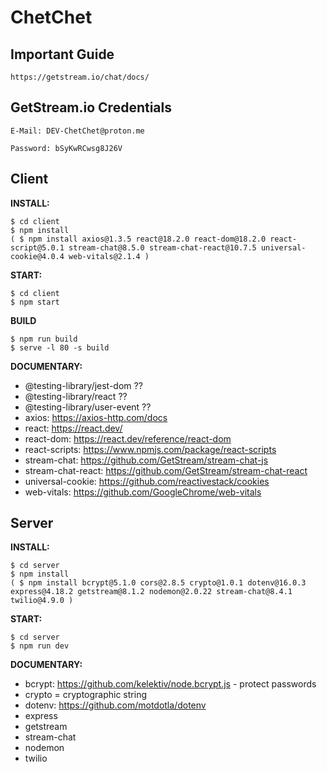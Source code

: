 
# ChetChet

## Important Guide

    https://getstream.io/chat/docs/

## GetStream.io Credentials

    E-Mail: DEV-ChetChet@proton.me
    
    Password: bSyKwRCwsg8J26V

## Client

  

**INSTALL:**

  

    $ cd client
    $ npm install
    ( $ npm install axios@1.3.5 react@18.2.0 react-dom@18.2.0 react-script@5.0.1 stream-chat@8.5.0 stream-chat-react@10.7.5 universal-cookie@4.0.4 web-vitals@2.1.4 )

  
  

**START:**

  

    $ cd client
    $ npm start

  
**BUILD**

    $ npm run build
    $ serve -l 80 -s build


**DOCUMENTARY:**

  

 - @testing-library/jest-dom ?? 
 - @testing-library/react ??
 - @testing-library/user-event ?? 
 - axios: https://axios-http.com/docs
 - react: https://react.dev/
 - react-dom: https://react.dev/reference/react-dom
 - react-scripts: https://www.npmjs.com/package/react-scripts
 - stream-chat: https://github.com/GetStream/stream-chat-js
 - stream-chat-react: https://github.com/GetStream/stream-chat-react
 - universal-cookie: https://github.com/reactivestack/cookies
 - web-vitals: https://github.com/GoogleChrome/web-vitals

  

## Server

  

**INSTALL:**

  

    $ cd server
    $ npm install
    ( $ npm install bcrypt@5.1.0 cors@2.8.5 crypto@1.0.1 dotenv@16.0.3 express@4.18.2 getstream@8.1.2 nodemon@2.0.22 stream-chat@8.4.1 twilio@4.9.0 )

  
  

**START:**

  

    $ cd server
    $ npm run dev

  

**DOCUMENTARY:**

  

 - bcrypt: https://github.com/kelektiv/node.bcrypt.js - protect passwords
 - crypto = cryptographic string 
 - dotenv:  https://github.com/motdotla/dotenv
 - express 
 - getstream 
 - stream-chat 
 - nodemon 
 - twilio